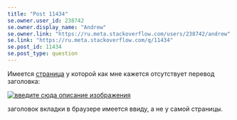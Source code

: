 ```yaml
---
title: "Post 11434"
se.owner.user_id: 238742
se.owner.display_name: "Andrew"
se.owner.link: "https://ru.meta.stackoverflow.com/users/238742/andrew"
se.link: "https://ru.meta.stackoverflow.com/q/11434"
se.post_id: 11434
se.post_type: question
---
```

<p>Имеется <a href="https://ru.stackoverflow.com/questions/tagged?tab=Frequent&amp;tagMode=Watched">страница</a> у которой как мне кажется отсутствует перевод заголовка:</p>
<p><a href="https://i.stack.imgur.com/dpwDs.jpg" rel="nofollow noreferrer"><img src="https://i.stack.imgur.com/dpwDs.jpg" alt="введите сюда описание изображения" /></a></p>
<p>заголовок вкладки в браузере имеется ввиду, а не у самой страницы.</p>

